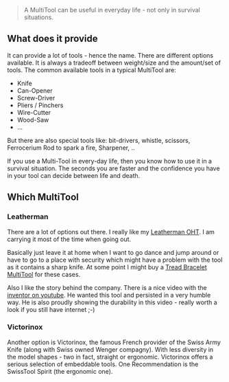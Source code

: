 > A MultiTool can be useful in everyday life - not only in survival situations.

## What does it provide

It can provide a lot of tools - hence the name. There are different options available. It is always a tradeoff between weight/size and the amount/set of tools.
The common available tools in a typical MultiTool are:

* Knife
* Can-Opener
* Screw-Driver
* Pliers / Pinchers
* Wire-Cutter
* Wood-Saw
* ...

But there are also special tools like: bit-drivers, whistle, scissors, Ferrocerium Rod to spark a fire, Sharpener, ..

If you use a Multi-Tool in every-day life, then you know how to use it in a survival situation. The seconds you are faster and the confidence you have in your tool can decide between life and death.

## Which MultiTool

### Leatherman

There are a lot of options out there. I really like my [Leatherman OHT](OHTMultiTool).
I am carrying it most of the time when going out.

Basically just leave it at home when I want to go dance and jump around or have to go to a place with security which might have a problem with the tool as it contains a sharp knife. At some point I might buy a [Tread Bracelet MultiTool](TreadMultiTool) for these cases.

Also I like the story behind the company. There is a nice video with the [inventor on youtube](https://www.youtube.com/watch?v=QJwyIF4VBTk). He wanted this tool and persisted in a very humble way. He is also proudly showing the durability in this video - really worth a look if you still have internet ;-)

### Victorinox

Another option is Victorinox, the famous French provider of the Swiss Army Knife (along with Swiss owned Wenger compagny). With less diversity in the model shapes - two in fact, straight or ergonomic. Victorinox offers a serious selection of embeddable tools. One Recommendation is the SwissTool Spirit (the ergonomic one).
